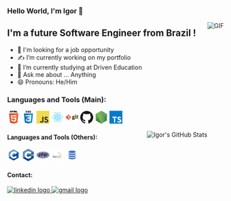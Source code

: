 ### Hello World, I'm Igor  👋

<img align="right" alt="GIF" src="https://storage.googleapis.com/www-paredro-com/uploads/2015/08/disleadores-5.gif" height="300" />

## I'm a future Software Engineer from Brazil !
- 🤝 I'm looking for a job opportunity
- ✍ I’m currently working on my portfolio
- 🌱 I’m currently studying at Driven Education
- 💬 Ask me about ... Anything
- 😄 Pronouns: He/Him

### Languages and Tools (Main):

<code><img alt="HTML5" width="30" 
src="https://raw.githubusercontent.com/github/explore/80688e429a7d4ef2fca1e82350fe8e3517d3494d/topics/html/html.png" /></code>
<code><img alt="CSS3" width="30" 
src="https://raw.githubusercontent.com/github/explore/80688e429a7d4ef2fca1e82350fe8e3517d3494d/topics/css/css.png" /></code>
<code><img alt="JavaScript" width="30" src="https://raw.githubusercontent.com/github/explore/80688e429a7d4ef2fca1e82350fe8e3517d3494d/topics/javascript/javascript.png" /></code>
<code><img alt="React" width="30" 
src="https://raw.githubusercontent.com/github/explore/80688e429a7d4ef2fca1e82350fe8e3517d3494d/topics/react/react.png" /></code>
<code><img alt="Git" width="30" 
src="https://raw.githubusercontent.com/github/explore/80688e429a7d4ef2fca1e82350fe8e3517d3494d/topics/git/git.png" /></code>
<code><img alt="GitHub" width="30" src="https://raw.githubusercontent.com/github/explore/78df643247d429f6cc873026c0622819ad797942/topics/github/github.png" /></code>
<code><img alt="Node.js" width="30" src="https://raw.githubusercontent.com/github/explore/80688e429a7d4ef2fca1e82350fe8e3517d3494d/topics/nodejs/nodejs.png" /></code>
<code><img alt="TypeScript" width="30"
src="https://raw.githubusercontent.com/github/explore/80688e429a7d4ef2fca1e82350fe8e3517d3494d/topics/typescript/typescript.png" /></code>

<img align="right" alt="Igor's GitHub Stats" src="https://github-readme-stats.vercel.app/api?username=igorFrotte&show_icons=true&hide_border=true" />

#### Languages and Tools (Others):

<code><img alt="C" width="30" 
src="https://raw.githubusercontent.com/github/explore/f3e22f0dca2be955676bc70d6214b95b13354ee8/topics/c/c.png" /></code>
<code><img alt="C++" width="30" 
src="https://raw.githubusercontent.com/github/explore/180320cffc25f4ed1bbdfd33d4db3a66eeeeb358/topics/cpp/cpp.png" /></code>
<code><img alt="PHP" width="30" 
src="https://raw.githubusercontent.com/github/explore/ccc16358ac4530c6a69b1b80c7223cd2744dea83/topics/php/php.png" /></code>
<code><img alt="MySQL" width="30" 
src="https://raw.githubusercontent.com/github/explore/80688e429a7d4ef2fca1e82350fe8e3517d3494d/topics/mysql/mysql.png" /></code>
<code><img alt="SQL" width="30" 
src="https://raw.githubusercontent.com/github/explore/80688e429a7d4ef2fca1e82350fe8e3517d3494d/topics/sql/sql.png" /></code>


#### Contact:

<div align="left">
  <a href="https://www.linkedin.com/in/igorFrotte" target="_blank">
    <img src="https://raw.githubusercontent.com/maurodesouza/profile-readme-generator/master/src/assets/icons/social/linkedin/default.svg" width="30" height="20" alt="linkedin logo"  />
  </a>
  <a href="mailto:igorfrotte@gmail.com" target="_blank">
    <img src="https://raw.githubusercontent.com/maurodesouza/profile-readme-generator/master/src/assets/icons/social/gmail/default.svg" width="30" height="20" alt="gmail logo"  />
  </a>
</div>
